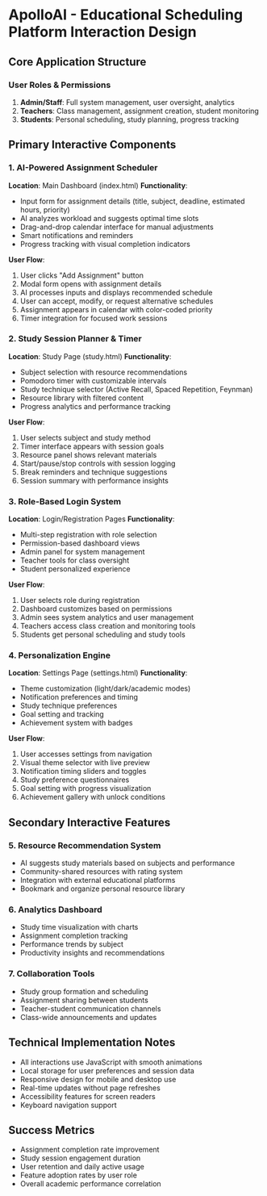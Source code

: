 # ApolloAI - Educational Scheduling Platform Interaction Design

## Core Application Structure

### User Roles & Permissions
1. **Admin/Staff**: Full system management, user oversight, analytics
2. **Teachers**: Class management, assignment creation, student monitoring
3. **Students**: Personal scheduling, study planning, progress tracking

## Primary Interactive Components

### 1. AI-Powered Assignment Scheduler
**Location**: Main Dashboard (index.html)
**Functionality**:
- Input form for assignment details (title, subject, deadline, estimated hours, priority)
- AI analyzes workload and suggests optimal time slots
- Drag-and-drop calendar interface for manual adjustments
- Smart notifications and reminders
- Progress tracking with visual completion indicators

**User Flow**:
1. User clicks "Add Assignment" button
2. Modal form opens with assignment details
3. AI processes inputs and displays recommended schedule
4. User can accept, modify, or request alternative schedules
5. Assignment appears in calendar with color-coded priority
6. Timer integration for focused work sessions

### 2. Study Session Planner & Timer
**Location**: Study Page (study.html)
**Functionality**:
- Subject selection with resource recommendations
- Pomodoro timer with customizable intervals
- Study technique selector (Active Recall, Spaced Repetition, Feynman)
- Resource library with filtered content
- Progress analytics and performance tracking

**User Flow**:
1. User selects subject and study method
2. Timer interface appears with session goals
3. Resource panel shows relevant materials
4. Start/pause/stop controls with session logging
5. Break reminders and technique suggestions
6. Session summary with performance insights

### 3. Role-Based Login System
**Location**: Login/Registration Pages
**Functionality**:
- Multi-step registration with role selection
- Permission-based dashboard views
- Admin panel for system management
- Teacher tools for class oversight
- Student personalized experience

**User Flow**:
1. User selects role during registration
2. Dashboard customizes based on permissions
3. Admin sees system analytics and user management
4. Teachers access class creation and monitoring tools
5. Students get personal scheduling and study tools

### 4. Personalization Engine
**Location**: Settings Page (settings.html)
**Functionality**:
- Theme customization (light/dark/academic modes)
- Notification preferences and timing
- Study technique preferences
- Goal setting and tracking
- Achievement system with badges

**User Flow**:
1. User accesses settings from navigation
2. Visual theme selector with live preview
3. Notification timing sliders and toggles
4. Study preference questionnaires
5. Goal setting with progress visualization
6. Achievement gallery with unlock conditions

## Secondary Interactive Features

### 5. Resource Recommendation System
- AI suggests study materials based on subjects and performance
- Community-shared resources with rating system
- Integration with external educational platforms
- Bookmark and organize personal resource library

### 6. Analytics Dashboard
- Study time visualization with charts
- Assignment completion tracking
- Performance trends by subject
- Productivity insights and recommendations

### 7. Collaboration Tools
- Study group formation and scheduling
- Assignment sharing between students
- Teacher-student communication channels
- Class-wide announcements and updates

## Technical Implementation Notes

- All interactions use JavaScript with smooth animations
- Local storage for user preferences and session data
- Responsive design for mobile and desktop use
- Real-time updates without page refreshes
- Accessibility features for screen readers
- Keyboard navigation support

## Success Metrics

- Assignment completion rate improvement
- Study session engagement duration
- User retention and daily active usage
- Feature adoption rates by user role
- Overall academic performance correlation